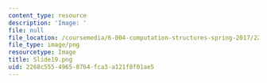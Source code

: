 ```yaml
---
content_type: resource
description: 'Image: '
file: null
file_location: /coursemedia/6-004-computation-structures-spring-2017/2268c55549658764fca3a121f8f01ae5_Slide19.png
file_type: image/png
resourcetype: Image
title: Slide19.png
uid: 2268c555-4965-8764-fca3-a121f8f01ae5
---
```

